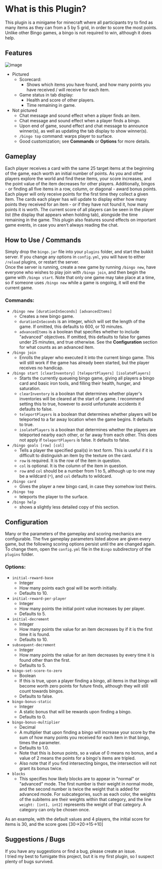 # What is this Plugin?
This plugin is a minigame for minecraft where all participants try to find as many items as they can from a 5 by 5 grid, in order to score the most points. Unlike other Bingo games, a bingo is not required to win, although it does help.

## Features
![image](https://raw.githubusercontent.com/icicl/bingo-bukkit-minecraft/main/images/gameplay_01.png)
- Pictured
  - Scorecard:
    - Shows which items you have found, and how many points you have received / will receive for each item.
  - Game status in tab display:
    - Health and score of other players.
    - Time remaining in game.
- Not pictured
  - Chat message and sound effect when a player finds an item.
  - Chat message and sound effect when a player finds a bingo.
  - Upon end of game, sound effect and chat message to announce winner(s), as well as updating the tab display to show winner(s).  
  - `/bingo top` command: warps player to surface.
  - Good customization; see **Commands** or **Options** for more details.  
## Gameplay
Each player receives a card with the same 25 target items at the beginning of the game, each worth an initial number of points. As you and other players explore the world and find these items, your score increases, and the point value of the item decreases for other players. Additionally, bingos - or finding all five items in a row, column, or diagonal - award bonus points. Each player will only receive points for the first time they collect a given item. The cards each player has will update to display either how many points they received for an item - or if they have not found it, how many points it is worth. The current score of all players can be seen in the player list (the display that appears when holding tab), alongside the time remaining in the game. This plugin also features sound effects on important game events, in case you aren't always reading the chat.

## How to Use / Commands
Simply drop the `bingo.jar` file into your `plugins` folder, and start the bukkit server. If you change any options in `config.yml`, you will have to either `/reload` plugins, or restart the server.
<br>
Once the server is running, create a new game by running `/bingo new`, have everyone who wishes to play join with `/bingo join`, and then begin the game with `/bingo start`. Note that only one game may take place at a time, so if someone uses `/bingo new` while a game is ongoing, it will end the current game.
<br>
### Commands:
 - `/bingo new [durationInSeconds] [advancedItems]`
   - Creates a new bingo game.
   - `durationInSeconds` is an integer, which will set the length of the game. If omitted, this defaults to 600, or 10 minutes.
   - `advancedItems` is a boolean that specifies whether to include "advanced" objectives. If omitted, this defaults to false for games under 25 minutes, and true otherwise. See the **Configuration** section for what counts as an advanced item.
 - `/bingo join`
   - Enrolls the player who executed it into the current bingo game. This will still work if the game has already been started, but the player receives no handicap.
 - `/bingo start [clearInventory] [teleportPlayers] [isolatePlayers]`
   - Starts the currently queueing bingo game, giving all players a bingo card and basic iron tools, and filling their health, hunger, and saturation.
   - `clearInventory` is a boolean that determines whether player's inventories will be cleared at the start of a game. I recommend setting this to true, however to avoid unfortunate accidents it defaults to false.
   - `teleportPlayers` is a boolean that determines whether players will be teleported to a far away location when the game begins. It defaults to true.
   - `isolatePlayers` is a boolean that determines whether the players are teleported nearby each other, or far away from each other. This does not apply if `teleportPlayers` is false. It defaults to false.
 - `/bingo goals [row] [col]`
   - Tells a player the specified goal(s) in text form. This is useful if it is difficult to distinguish an item by the texture on the card.
   - `row` is required. It is the row of  the item in question.
   - `col` is optional. It is the column of the item in question.
   - `row` and `col` should be a number from 1 to 5, although up to one may be a wildcard (`*`), and `col` defaults to wildcard.
 - `/bingo card`
   - Gives the player a new bingo card, in case they somehow lost theirs.
 - `/bingo top`
   - teleports the player to the surface.
 - `/bingo help`
   - shows a slightly less detailed copy of this section.


## Configuration
Many or the parameters of the gameplay and scoring mechanics are configurable.
The five gameplay parameters listed above are given every game, but the following scoring options persist until the are changed again. To change them, open the `config.yml` file in the `Bingo` subdirectory of the `plugins` folder.
### Options:
- `initial-reward-base`
  - Integer
  - How many points each goal will be worth initially.
  - Defaults to 10.
- `initial-reward-per-player`
  -  Integer
  -  How many points the initial point value increases by per player.
  -  Defaults to 5.
- `initial-decrement`
  - Integer
  - How many points the value for an item decreases by if it is the first time it is found.
  - Defaults to 10.
- `subsequent-decrement`
  - Integer
  - How many points the value for an item decreases by every time it is found other than the first.
  - Defaults to 5.
- `bingo-set-score-to-zero`
  - Boolean
  - If this is true, upon a player finding a bingo, all items in that bingo will become worth zero points for future finds, although they will still count towards bingos.
  - Defaults to false.
- `bingo-bonus-static`
  - Integer
  - A static bonus that will be rewards upon finding a bingo.
  - Defaults to 0.
- `bingo-bonus-multiplier`
  - Decimal
  - A multiplier that upon finding a bingo will increase your score by the sum of how many points you received for each item in that bingo, times the parameter.
  - Defaults to 1.0.
  - Note that this is *bonus* points, so a value of 0 means no bonus, and a value of 2 means the points for a bingo's items are tripled.
  - Also note that if you find intersecting bingos, the intersection will not grant its bonus twice.
- `blocks`
  - This specifies how likely blocks are to appear in "normal" or "advanced" mode. The first number is their weight in normal mode, and the second number is twice the weight that is added for advanced mode. For subcategories, such as each color, the weights of the subitems are their weights within that category, and the line `weight: [int1, int2]` represents the weight of that category. A category can only be chosen once.

As an example, with the default values and 4 players, the initial score for items is 30, and the score goes [30->20->15->10] 

## Suggestions / Bugs
If you have any suggestions or find a bug, please create an issue.
<br>
I tried my best to fumigate this project, but it is my first plugin, so I suspect plenty of bugs survived.